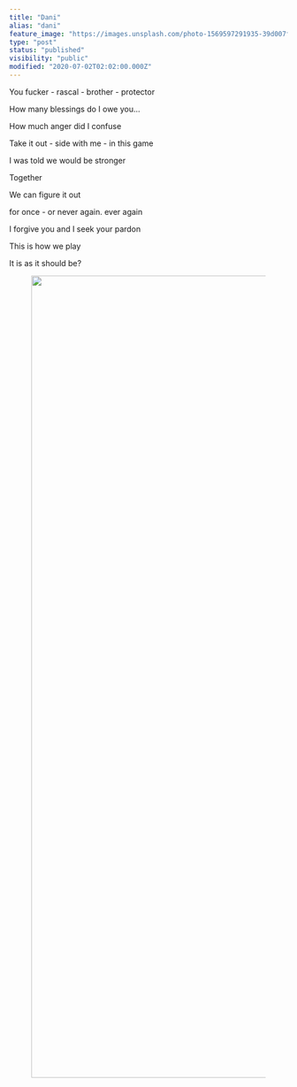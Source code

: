 ```yaml
---
title: "Dani"
alias: "dani"
feature_image: "https://images.unsplash.com/photo-1569597291935-39d007fceb90?ixlib=rb-1.2.1&q=80&fm=jpg&crop=entropy&cs=tinysrgb&w=2000&fit=max&ixid=eyJhcHBfaWQiOjExNzczfQ"
type: "post"
status: "published"
visibility: "public"
modified: "2020-07-02T02:02:00.000Z"
---
```


<p>You fucker - rascal - brother - protector</p><p>How many blessings do I owe you...</p><p>How much anger did I confuse</p><p>Take it out - side with me - in this game</p><p>I was told we would be stronger</p><p>Together</p><p>We can figure it out</p><p>for once - or never again. ever again</p><p>I forgive you and I seek your pardon</p><p>This is how we play</p><p>It is as it should be?</p><figure class="kg-card kg-image-card"><img src="__GHOST_URL__/content/images/2020/07/IMG_0219.jpeg" class="kg-image" alt loading="lazy" width="1396" height="1451" srcset="__GHOST_URL__/content/images/size/w600/2020/07/IMG_0219.jpeg 600w, __GHOST_URL__/content/images/size/w1000/2020/07/IMG_0219.jpeg 1000w, __GHOST_URL__/content/images/2020/07/IMG_0219.jpeg 1396w" sizes="(min-width: 720px) 720px"></figure><p></p>
